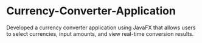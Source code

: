 # Currency-Converter-Application
Developed a currency converter application using JavaFX that allows users to select currencies, input amounts, and view real-time conversion results.
